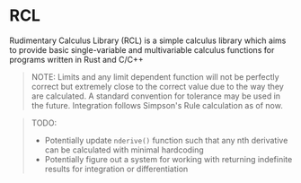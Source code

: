 # RCL

Rudimentary Calculus Library (RCL) is a simple calculus library which aims to provide basic single-variable and multivariable calculus functions for programs written in Rust and C/C++

> NOTE:
> Limits and any limit dependent function will not be perfectly correct but extremely close to the correct value due to the way they are calculated. A standard convention for tolerance may be used in the future. Integration follows Simpson's Rule calculation as of now.

> TODO:
> - Potentially update `nderive()` function such that any nth derivative can be calculated with minimal hardcoding
> - Potentially figure out a system for working with returning indefinite results for integration or differentiation 
